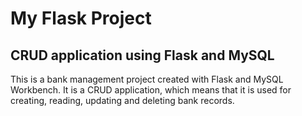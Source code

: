 # My Flask Project
## CRUD application using Flask and MySQL
This is a bank management project created with Flask and MySQL Workbench. It is a CRUD application, which means that it is used for creating, reading, updating and deleting bank records.


